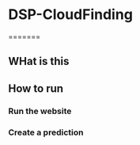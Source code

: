 # DSP-CloudFinding
=======
## WHat is this

## How to run

### Run the website

### Create a prediction